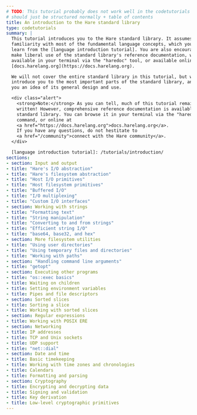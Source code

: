 ```yaml
---
# TODO: This tutorial probably does not work well in the codetutorials template,
# should just be structured normally + table of contents
title: An introduction to the Hare standard library
type: codetutorials
summary: |
  This tutorial introduces you to the Hare standard library. It assumes
  familiarity with most of the fundamental language concepts, which you can
  learn from the [language introduction tutorial]. You are also encouraged to
  make liberal use of the standard library's reference documentation, which is
  available in your terminal via the "haredoc" tool, or available online at
  [docs.harelang.org](https://docs.harelang.org).

  We will not cover the entire standard library in this tutorial, but we will
  introduce you to the most important parts of the standard library, and give
  you an idea of its general design and use.

  <div class="alert">
    <strong>Note:</strong> As you can tell, much of this tutorial remains to be
    written! However, comprehensive reference documentation is available for the
    standard library. You can browse it in your terminal via the "haredoc"
    command, or online at
    <a href="https://docs.harelang.org">docs.harelang.org</a>.
    If you have any questions, do not hestitate to
    <a href="/community">connect with the Hare community</a>.
  </div>

  [language introduction tutorial]: /tutorials/introduction/
sections:
- section: Input and output
- title: "Hare's I/O abstraction"
- title: "Hare's filesystem abstraction"
- title: "Host I/O primitives"
- title: "Host filesystem primitives"
- title: "Buffered I/O"
- title: "I/O multiplexing"
- title: "Custom I/O interfaces"
- section: Working with strings
- title: "Formatting text"
- title: "String manipulation"
- title: "Converting to and from strings"
- title: "Efficient string I/O"
- title: "base64, base32, and hex"
- section: More filesystem utilities
- title: "Using user directories"
- title: "Using temporary files and directories"
- title: "Working with paths"
- section: "Handling command line arguments"
- title: "getopt"
- section: Executing other programs
- title: "os::exec basics"
- title: Waiting on children
- title: Setting environment variables
- title: Pipes and file descriptors
- section: Sorted slices
- title: Sorting a slice
- title: Working with sorted slices
- section: Regular expressions
- title: Working with POSIX ERE
- section: Networking
- title: IP addresses
- title: TCP and Unix sockets
- title: UDP support
- title: "net::dial"
- section: Date and time
- title: Basic timekeeping
- title: Working with time zones and chronologies
- title: Calendars
- title: Formatting and parsing
- section: Cryptography
- title: Encrypting and decrypting data
- title: Signing and validation
- title: Key derivation
- title: Low-level cryptographic primitives
---
```

